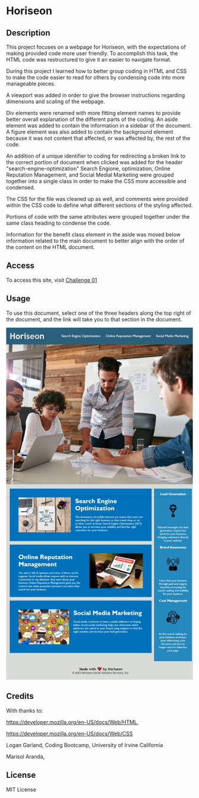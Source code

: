 # Horiseon

## Description

This project focuses on a webpage for Horiseon, with the expectations of making provided code more user friendly. To accomplish this task, the HTML code was restructured to give it an easier to navigate format.

During this project I learned how to better group coding in HTML and CSS to make the code easier to read for others by condensing code into more manageable pieces.

A viewport was added in order to give the browser instructions regarding dimensions and scaling of the webpage.

Div elements were renamed with more fitting element names to provide better overall explanation of the different parts of the coding. An aside element was added to contain the information in a sidebar of the document. A figure element was also added to contain the background element because it was not content that affected, or was affected by, the rest of the code.

An addition of a unique identifier to coding for redirecting a broken link to the correct portion of document when clicked was added for the header "search-engine-optimization"
Search Engione, optimization, Online Reputation Management, and Social Medial Marketing were grouped together into a single class in order to make the CSS more accessible and condensed.

The CSS for the file was cleaned up as well, and comments were provided within the CSS code to define what different sections of the styling affected.

Portions of code with the same attributes were grouped together under the same class heading to condense the code.

Information for the benefit class element in the aside was moved below information related to the main document to better align with the order of the content on the HTML document.




## Access

To access this site, visit [Challenge 01](avilwock.github.io/Challenge-01)

## Usage

To use this document, select one of the three headers along the top right of the document, and the link will take you to that section in the document.

![Alt text](<assets/images/Horiseon Screenshot 2.jpeg>)

## Credits

With thanks to:

https://developer.mozilla.org/en-US/docs/Web/HTML,

https://developer.mozilla.org/en-US/docs/Web/CSS

Logan Garland, Coding Bootcamp, University of Irvine California

Marisol Aranda,
## License

MIT License
